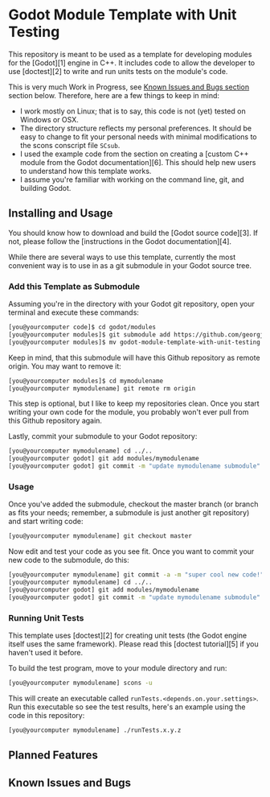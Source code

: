 # Godot Module Template with Unit Testing

This repository is meant to be used as a template for developing modules for the [Godot][1] engine in C++. It includes code to allow the developer to use [doctest][2] to write and run units tests on the module's code.

This is very much Work in Progress, see [Known Issues and Bugs section](#known-issues-and-bugs) section below. Therefore, here are a few things to keep in mind:

* I work mostly on Linux; that is to say, this code is not (yet) tested on Windows or OSX.
* The directory structure reflects my personal preferences. It should be easy to change to fit your personal needs with minimal modifications to the scons conscript file `SCsub`.
* I used the example code from the section on creating a [custom C++ module from the Godot documentation][6]. This should help new users to understand how this template works.
* I assume you're familiar with working on the command line, git, and building Godot.

## Installing and Usage

You should know how to download and build the [Godot source code][3]. If not, please follow the [instructions in the Godot documentation][4].

While there are several ways to use this template, currently the most convenient way is to use in as a git submodule in your Godot source tree.

### Add this Template as Submodule

Assuming you're in the directory with your Godot git repository, open your terminal and execute these commands:

```bash
[you@yourcomputer code]$ cd godot/modules
[you@yourcomputer modules]$ git submodule add https://github.com/georgjz/godot-module-template-with-unit-testing.git
[you@yourcomputer modules]$ mv godot-module-template-with-unit-testing mymodulename

```

Keep in mind, that this submodule will have this Github repository as remote origin. You may want to remove it:

```bash
[you@yourcomputer modules]$ cd mymodulename
[you@yourcomputer mymodulename] git remote rm origin
```

This step is optional, but I like to keep my repositories clean. Once you start writing your own code for the module, you probably won't ever pull from this Github repository again.

Lastly, commit your submodule to your Godot repository:

```bash
[you@yourcomputer mymodulename] cd ../..
[you@yourcomputer godot] git add modules/mymodulename
[you@yourcomputer godot] git commit -m "update mymodulename submodule"
```

### Usage

Once you've added the submodule, checkout the master branch (or branch as fits your needs; remember, a submodule is just another git repository) and start writing code:

```bash
[you@yourcomputer mymodulename] git checkout master
```

Now edit and test your code as you see fit. Once you want to commit your new code to the submodule, do this:

```bash
[you@yourcomputer mymodulename] git commit -a -m "super cool new code!"
[you@yourcomputer mymodulename] cd ../..
[you@yourcomputer godot] git add modules/mymodulename
[you@yourcomputer godot] git commit -m "update mymodulename submodule"
```

### Running Unit Tests 

This template uses [doctest][2] for creating unit tests (the Godot engine itself uses the same framework). Please read this [doctest tutorial][5] if you haven't used it before.

To build the test program, move to your module directory and run:

```bash
[you@yourcomputer mymodulename] scons -u
```

This will create an executable called `runTests.<depends.on.your.settings>`. Run this executable so see the test results, here's an example using the code in this repository:

```bash
[you@yourcomputer mymodulename] ./runTests.x.y.z

```

## Planned Features

## Known Issues and Bugs
